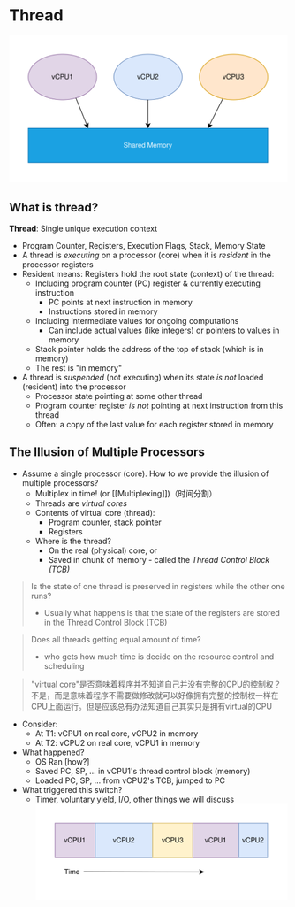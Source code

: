 # Thread
![](thread_01.svg)
## What is thread?
**Thread**: Single unique execution context
- Program Counter, Registers, Execution Flags, Stack, Memory State
- A thread is *executing* on a processor (core) when it is *resident* in the processor registers
- Resident means: Registers hold the root state (context) of the thread:
	- Including program counter (PC) register & currently executing instruction
		- PC points at next instruction in memory
		- Instructions stored in memory
	- Including intermediate values for ongoing computations
		- Can include actual values (like integers) or pointers to values in memory
	- Stack pointer holds the address of the top of stack (which is in memory)
	- The rest is "in memory"
- A thread is *suspended* (not executing) when its state *is not* loaded (resident) into the processor
	- Processor state pointing at some other thread
	- Program counter register *is not* pointing at next instruction from this thread
	- Often: a copy of the last value for each register stored in memory

## The Illusion of Multiple Processors
- Assume a single processor (core). How to we provide the illusion of multiple processors?
	- Multiplex in time! (or [[Multiplexing]])（时间分割）
	- Threads are *virtual cores*
	- Contents of virtual core (thread): 
		- Program counter, stack pointer
		- Registers
	- Where is the thread?
		- On the real (physical) core, or
		- Saved in chunk of memory - called the *Thread Control Block (TCB)* 
> Is the state of one thread is preserved in registers while the other one runs?
> - Usually what happens is that the state of the registers are stored in the Thread Control Block (TCB)

> Does all threads getting equal amount of time?
> - who gets how much time is decide on the resource control and scheduling

> "virtual core"是否意味着程序并不知道自己并没有完整的CPU的控制权？不是，而是意味着程序不需要做修改就可以好像拥有完整的控制权一样在CPU上面运行。但是应该总有办法知道自己其实只是拥有virtual的CPU

- Consider:
	- At T1: vCPU1 on real core, vCPU2 in memory
	- At T2: vCPU2 on real core, vCPU1 in memory
- What happened?
	- OS Ran [how?]
	- Saved PC, SP, ... in vCPU1's thread control block (memory)
	- Loaded PC, SP, ... from vCPU2's TCB, jumped to PC
- What triggered this switch?
	- Timer, voluntary yield, I/O, other things we will discuss
![](thread_02.svg)
